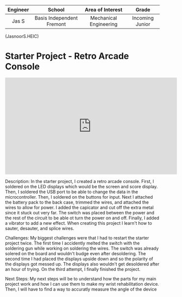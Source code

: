 <!--
# Wrist Rehabilitation Device
Replace this text with a brief description (2-3 sentences) of your project. This description should draw the reader in and make them interested in what you've built. You can include what the biggest challenges, takeaways, and triumphs from completing the project were. As you complete your portfolio, remember your audience is less familiar than you are with all that your project entails!
You should comment out all portions of your portfolio that you have not completed yet, as well as any instructions:
```HTML 
This is an HTML comment in Markdown
Anything between these symbols will not render on the published site
```
-->
| **Engineer** | **School** | **Area of Interest** | **Grade** |
|:--:|:--:|:--:|:--:|
| Jas S | Basis Independent Fremont | Mechanical Engineering | Incoming Junior
<!---
**Replace the BlueStamp logo below with an image of yourself and your completed project. Follow the guide [here](https://tomcam.github.io/least-github-pages/adding-images-github-pages-site.html) if you need help.**
-->
(JasnoorS.HEIC)
<!---
# Final Milestone


**Don't forget to replace the text below with the embedding for your milestone video. Go to Youtube, click Share -> Embed, and copy and paste the code to replace what's below.**

<iframe width="560" height="315" src="https://www.youtube.com/embed/F7M7imOVGug" title="YouTube video player" frameborder="0" allow="accelerometer; autoplay; clipboard-write; encrypted-media; gyroscope; picture-in-picture; web-share" allowfullscreen></iframe>

For your final milestone, explain the outcome of your project. Key details to include are:
- What you've accomplished since your previous milestone
- What your biggest challenges and triumphs were at BSE
- A summary of key topics you learned about
- What you hope to learn in the future after everything you've learned at BSE



# Second Milestone

**Don't forget to replace the text below with the embedding for your milestone video. Go to Youtube, click Share -> Embed, and copy and paste the code to replace what's below.**

<iframe width="560" height="315" src="https://www.youtube.com/embed/y3VAmNlER5Y" title="YouTube video player" frameborder="0" allow="accelerometer; autoplay; clipboard-write; encrypted-media; gyroscope; picture-in-picture; web-share" allowfullscreen></iframe>

For your second milestone, explain what you've worked on since your previous milestone. You can highlight:
- Technical details of what you've accomplished and how they contribute to the final goal
- What has been surprising about the project so far
- Previous challenges you faced that you overcame
- What needs to be completed before your final milestone 

# First Milestone

**Don't forget to replace the text below with the embedding for your milestone video. Go to Youtube, click Share -> Embed, and copy and paste the code to replace what's below.**

<iframe width="560" height="315" src="https://www.youtube.com/embed/CaCazFBhYKs" title="YouTube video player" frameborder="0" allow="accelerometer; autoplay; clipboard-write; encrypted-media; gyroscope; picture-in-picture; web-share" allowfullscreen></iframe>
My First milestone was to be able to accurately receive data with a high accuracy. For example, I had to find the angle of the bend in the flex sensor:
(FlexCircuit)

Description:
So far, I've understood how the flex sensor works and how the accelrometer works. However, I've only identified how to use the flex sensor and receive an accurate angle. To do that I plotted the data I received from bending the flex sensor at a certain angle. Below is the function that I created from the data:
y1 = m * (a * x1 - b) + c1 * cos(f1 * x1 + p1)+ c2 * cos(f2 * x1 + p2) + c3 * cos(f3 * x1 + p3) + c4 * cos(f4 * x4 + p4) + c5 * cos(f5 * x1 + p5) + c6 * cos(f6 * x1 + p6) + c7 * cos(f7 * x1 + p7) + c8 * cos(f8 * x1 + p8)
Graph:

I used this equation so that the graph was fit to my data very tightly. This makes it so that I have a 99.85% accuracy relative to my data. This means that it isn't 99.85% accurate to the actual angle but the angles that I measured instead. I did this because I was pretty confident with my measurements as I took around 50 measurements.

Challenges:
Some challenges I faced were identifying how to make an equation that matches it. Once I learned about using C * cos (f * x + p) I added more until the acccuracy reached its highest. Another challenge I faced was when taking measurements, the sensor would return values that don't make any sense that are way too high ot low. To solve this, I took many measurements and averaged them. I also had taken the average of the last ten valeus when actually writing the code to exclude outliers and make it more accurate.

Next Steps:


For your first milestone, describe what your project is and how you plan to build it. You can include:
- An explanation about the different components of your project and how they will all integrate together
- Technical progress you've made so far
- Challenges you're facing and solving in your future milestones
- What your plan is to complete your project
-->
# Starter Project - Retro Arcade Console

<iframe width="560" height="315" src="https://www.youtube.com/embed/HoTiaGMx5EQ?si=7KrHkXm_49cLGxsC" title="YouTube video player" frameborder="0" allow="accelerometer; autoplay; clipboard-write; encrypted-media; gyroscope; picture-in-picture; web-share" referrerpolicy="strict-origin-when-cross-origin" allowfullscreen></iframe>

Description:
In the starter project, I created a retro arcade console. First, I soldered on the LED displays which would be the screen and score display. Then, I soldered the USB port to be able to change the data in the microcontroller. Then, I soldered on the buttons for input. Next I attached the battery pack to the back case, trimmed the wires, and attached the wires to allow for power. I added the capicator and cut off the extra metal since it stuck out very far. The switch was placed between the power and the rest of the circuit to be able ot turn the power on and off. Finally, I added a vibrator to add a new effect. When creating this project I learn't how to sauter, desauter, and splice wires.

Challenges:
My biggest challenges were that I had to restart the starter project twice. The first time I accidently melted the switch with the soldering gun while working on soldering the wires. The switch was already solered on the board and wouldn't budge even after desoldering. The second time I had placed the displays upside down and so the polarity of the displays got messed up. The displays also wouldn't get desoldered after an hour of trying. On the third attempt, I finally finished the project.

Next Steps:
My next steps will be to understand how the parts for my main project work and how I can use them to make my wrist rehabilitation device. Then, I will have to find a way to accuratly measure the angle of the device
<!--
# Schematics 
Here's where you'll put images of your schematics. [Tinkercad](https://www.tinkercad.com/blog/official-guide-to-tinkercad-circuits) and [Fritzing](https://fritzing.org/learning/) are both great resoruces to create professional schematic diagrams, though BSE recommends Tinkercad becuase it can be done easily and for free in the browser. 

# Code
Here's where you'll put your code. The syntax below places it into a block of code. Follow the guide [here]([url](https://www.markdownguide.org/extended-syntax/)) to learn how to customize it to your project needs. 

```c++
void setup() {
  // put your setup code here, to run once:
  Serial.begin(9600);
  Serial.println("Hello World!");
}

void loop() {
  // put your main code here, to run repeatedly:

}
```

# Bill of Materials
Here's where you'll list the parts in your project. To add more rows, just copy and paste the example rows below.
Don't forget to place the link of where to buy each component inside the quotation marks in the corresponding row after href =. Follow the guide [here]([url](https://www.markdownguide.org/extended-syntax/)) to learn how to customize this to your project needs. 

| **Part** | **Note** | **Price** | **Link** |
|:--:|:--:|:--:|:--:|
| Item Name | What the item is used for | $Price | <a href="https://www.amazon.com/Arduino-A000066-ARDUINO-UNO-R3/dp/B008GRTSV6/"> Link </a> |
| Item Name | What the item is used for | $Price | <a href="https://www.amazon.com/Arduino-A000066-ARDUINO-UNO-R3/dp/B008GRTSV6/"> Link </a> |
| Item Name | What the item is used for | $Price | <a href="https://www.amazon.com/Arduino-A000066-ARDUINO-UNO-R3/dp/B008GRTSV6/"> Link </a> |

# Other Resources/Examples
One of the best parts about Github is that you can view how other people set up their own work. Here are some past BSE portfolios that are awesome examples. You can view how they set up their portfolio, and you can view their index.md files to understand how they implemented different portfolio components.
- [Example 1](https://trashytuber.github.io/YimingJiaBlueStamp/)
- [Example 2](https://sviatil0.github.io/Sviatoslav_BSE/)
- [Example 3](https://arneshkumar.github.io/arneshbluestamp/)

To watch the BSE tutorial on how to create a portfolio, click here.
-->
